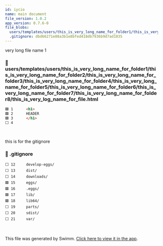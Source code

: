 ```yaml
---
id: iycio
name: main document
file_version: 1.0.2
app_version: 0.7.6-0
file_blobs:
  users/templates/users/this_is_very_long_name_for_folder1/this_is_very_long_name_for_folder2/this_is_very_long_name_for_folder3/this_is_very_long_name_for_folder4/this_is_very_long_name_for_folder5/this_is_very_long_name_for_folder6/this_is_very_long_name_for_folder7/this_is_very_long_name_for_folder8/this_is_very_log_name_for_file.html: 3c7b00ea19cb3ff7aca22e277998f82cc79c4f9b
  .gitignore: dbd66271e08a3b1e8bfed418db7936b9d7ad1035
---
```


very long file name 1
<!-- NOTE-swimm-snippet: the lines below link your snippet to Swimm -->
### 📄 users/templates/users/this_is_very_long_name_for_folder1/this_is_very_long_name_for_folder2/this_is_very_long_name_for_folder3/this_is_very_long_name_for_folder4/this_is_very_long_name_for_folder5/this_is_very_long_name_for_folder6/this_is_very_long_name_for_folder7/this_is_very_long_name_for_folder8/this_is_very_log_name_for_file.html
```html
🟩 1      <h1>
🟩 2      HEADER
🟩 3      </h1>
⬜ 4      
```

<br/>

this is for the gitignore
<!-- NOTE-swimm-snippet: the lines below link your snippet to Swimm -->
### 📄 .gitignore
```gitignore
⬜ 12     develop-eggs/
⬜ 13     dist/
⬜ 14     downloads/
🟩 15     eggs/
🟩 16     .eggs/
🟩 17     lib/
🟩 18     lib64/
⬜ 19     parts/
⬜ 20     sdist/
⬜ 21     var/
```

<br/>

This file was generated by Swimm. [Click here to view it in the app](http://localhost:5000/repos/Z2l0aHViJTNBJTNBY2hhdC1leGFtcGxlJTNBJTNBZXJhbnMtc3dpbW0=/docs/iycio).
